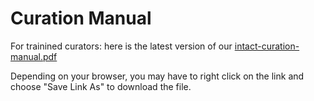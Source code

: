 # Curation Manual

For trainined curators: here is the latest version of our [intact-curation-manual.pdf](https://raw.githubusercontent.com/intact-portal/intact-portal-documentation/master/assets/intact-curation-manual.pdf)

Depending on your browser, you may have to right click on the link and choose "Save Link As" to download the file.
